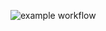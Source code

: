 ![example workflow](https://github.com/Iiro127/secretAssignment/tree/main/.github/workflows/main_keyassignmentapp.yml/badge.svg)
